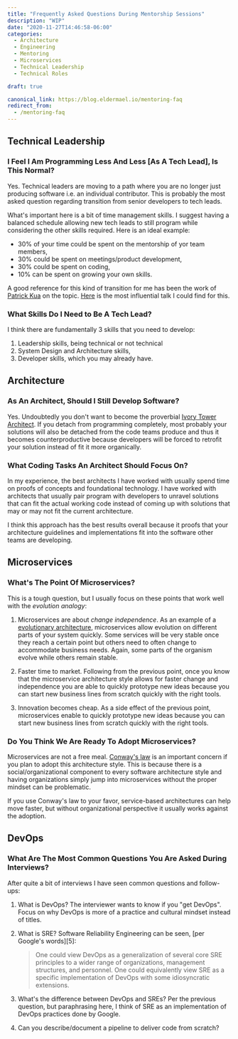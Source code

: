 ```yaml
---
title: "Frequently Asked Questions During Mentorship Sessions"
description: "WIP"
date: "2020-11-27T14:46:58-06:00"
categories: 
  - Architecture
  - Engineering
  - Mentoring
  - Microservices
  - Technical Leadership
  - Technical Roles

draft: true

canonical_link: https://blog.eldermael.io/mentoring-faq
redirect_from:
  - /mentoring-faq
---
```


## Technical Leadership

### I Feel I Am Programming Less And Less \[As A Tech Lead], Is This Normal?

Yes. Technical leaders are moving to a path where you are no longer just
producing software i.e. an individual contributor. This is probably the most
asked question regarding transition from senior developers to tech leads.

What's important here is a bit of time management skills. I suggest having
a balanced schedule allowing new tech leads to still program while considering
the other skills required. Here is an ideal example:

- 30% of your time could be spent on the mentorship of yor team members,
- 30% could be spent on meetings/product development,
- 30% could be spent on coding,
- 10% can be spent on growing your own skills.

A good reference for this kind of transition for me has been the work of [Patrick Kua][1]
on the topic. [Here][6] is the most influential talk I could find for this.

### What Skills Do I Need to Be A Tech Lead?

I think there are fundamentally 3 skills that you need to develop:

1. Leadership skills, being technical or not technical
1. System Design and Architecture skills, 
1. Developer skills, which you may already have.

## Architecture

### As An Architect, Should I Still Develop Software?

Yes. Undoubtedly you don't want to become the proverbial [Ivory Tower 
Architect][2]. If you detach from programming completely, most probably
your solutions will also be detached from the code teams produce and
thus it becomes counterproductive because developers will be forced
to retrofit your solution instead of fit it more organically.

### What Coding Tasks An Architect Should Focus On?

In my experience, the best architects I have worked with usually spend
time on proofs of concepts and foundational technology. I have worked
with architects that usually pair program with developers to unravel
solutions that can fit the actual working code instead of coming up
with solutions that may or may not fit the current architecture.

I think this approach has the best results overall because it proofs
that your architecture guidelines and implementations fit into the
software other teams are developing.

## Microservices

### What's The Point Of Microservices?

This is a tough question, but I usually focus on these points that
work well with the _evolution analogy_:

1. Microservices are about _change independence_. As an example of
   a [evolutionary architecture][3], microservices allow evolution
   on different parts of your system quickly. Some services will be
   very stable once they reach a certain point but others need to 
   often change to accommodate business needs. Again, some parts of the
   organism evolve while others remain stable.
   
1. Faster time to market. Following from the previous point, once you
   know that the microservice architecture style allows for faster change
   and independence you are able to quickly prototype new ideas because
   you can start new business lines from scratch quickly with the right
   tools.

1. Innovation becomes cheap. As a side effect of the previous point,
   microservices enable to quickly prototype new ideas because you can 
   start new business lines from scratch quickly with the right tools.

### Do You Think We Are Ready To Adopt Microservices?

Microservices are not a free meal. [Conway's law][4] is an important
concern if you plan to adopt this architecture style. This is because
there is a social/organizational component to every software architecture
style and having organizations simply jump into microservices without
the proper mindset can be problematic.

If you use Conway's law to your favor, service-based architectures can
help move faster, but without organizational perspective it usually works
against the adoption.

## DevOps

### What Are The Most Common Questions You Are Asked During Interviews?

After quite a bit of interviews I have seen common questions and follow-ups:

1. What is DevOps? The interviewer wants to know if you "get DevOps". Focus
   on why DevOps is more of a practice and cultural mindset instead of titles. 
   
1. What is SRE? Software Reliability Engineering can be seen, [per Google's words][5]:

   > One could view DevOps as a generalization of several core SRE principles to 
   > a wider range of organizations, management structures, and personnel. One 
   > could equivalently view SRE as a specific implementation of DevOps with some 
   > idiosyncratic extensions.

1. What's the difference between DevOps and SREs? Per the previous question, 
but paraphrasing here, I think of SRE as an implementation of DevOps practices done 
by Google.

1. Can you describe/document a pipeline to deliver code from scratch? 

[1]: https://twitter.com/patkua
[2]: https://www.youtube.com/watch?v=v_nhv6aY1Kg
[3]: https://evolutionaryarchitecture.com/
[4]: https://en.wikipedia.org/wiki/Conway%27s_law
[6]: https://www.youtube.com/watch?v=iLS6NXMXtLI&t=1153s